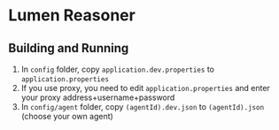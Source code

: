 # Lumen Reasoner

## Building and Running

1. In `config` folder, copy `application.dev.properties` to `application.properties`
2. If you use proxy, you need to edit `application.properties` and enter your proxy address+username+password
3. In `config/agent` folder, copy `(agentId).dev.json` to `(agentId).json` (choose your own agent)

